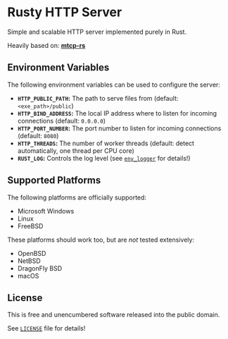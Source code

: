 # Rusty HTTP Server

Simple and scalable HTTP server implemented purely in Rust.

Heavily based on: [**mtcp-rs**](https://crates.io/crates/mtcp-rs)

## Environment Variables

The following environment variables can be used to configure the server:

- **`HTTP_PUBLIC_PATH`:** The path to serve files from (default: `<exe_path>/public`)
- **`HTTP_BIND_ADDRESS`:** The local IP address where to listen for incoming connections (default: `0.0.0.0`)
- **`HTTP_PORT_NUMBER`:** The port number to listen for incoming connections (default: `8080`)
- **`HTTP_THREADS`:** The number of worker threads (default: detect automatically, one thread per CPU core)
- **`RUST_LOG`:** Controls the log level (see [`env_logger`](https://docs.rs/env_logger/latest/env_logger/) for details!)

## Supported Platforms

The following platforms are officially supported:

- Microsoft Windows
- Linux
- FreeBSD

These platforms should work too, but are *not* tested extensively:

- OpenBSD
- NetBSD
- DragonFly BSD
- macOS

## License

This is free and unencumbered software released into the public domain.

See [`LICENSE`](LICENSE) file for details!
